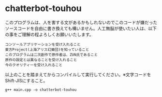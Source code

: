 # chatterbot-touhou
このプログラムは、人を害する文があるかもしれないのでこのコードが嫌だったソースコードを自由に書き換えても構いません。人工無脳が使いたい人は、以下の事をご理解の程よろしくお願いいたします。
```
コンソールアプリケーションを受け入れること
東方Project(上海アリス幻樂団)を知っていること
このプログラムは二次創作で原作者は、ZUN氏であること
原作の設定とは異なることを受け入れること
今のクオリティーを受け入れること
```
以上のことを踏まえてからコンパイルして実行してください。※文字コードをShift-JISにすること。
```
g++ main.cpp -o chatterbot-touhou
```
